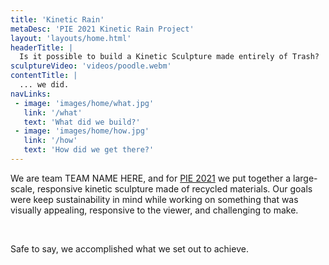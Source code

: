```yaml
---
title: 'Kinetic Rain'
metaDesc: 'PIE 2021 Kinetic Rain Project'
layout: 'layouts/home.html'
headerTitle: |
  Is it possible to build a Kinetic Sculpture made entirely of Trash?
sculptureVideo: 'videos/poodle.webm'
contentTitle: |
  ... we did.
navLinks:
 - image: 'images/home/what.jpg'
   link: '/what'
   text: 'What did we build?'
 - image: 'images/home/how.jpg'
   link: '/how'
   text: 'How did we get there?' 
---
```


We are team TEAM NAME HERE, and for [PIE 2021](http://poe.olin.edu/) we put together a
large-scale, responsive kinetic sculpture made of recycled materials. Our goals were
keep sustainability in mind while working on something that was visually appealing,
responsive to the viewer, and challenging to make.

<br/>

Safe to say, we accomplished what we set out to achieve.
